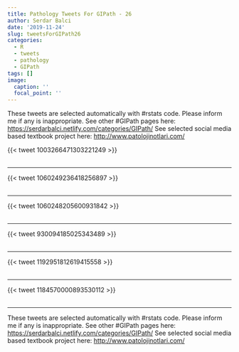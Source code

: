 ```yaml
---
title: Pathology Tweets For GIPath - 26
author: Serdar Balci
date: '2019-11-24'
slug: tweetsForGIPath26
categories:
  - R
  - tweets
  - pathology
  - GIPath
tags: []
image:
  caption: ''
  focal_point: ''
---
```



These tweets are selected automatically with #rstats code. Please inform me if any is inappropriate.
See other #GIPath pages here: https://serdarbalci.netlify.com/categories/GIPath/ 
See selected social media based textbook project here: http://www.patolojinotlari.com/

{{< tweet 1003266471303221249 >}}
<br>
<br>
<hr>
{{< tweet 1060249236418256897 >}}
<br>
<br>
<hr>
{{< tweet 1060248205600931842 >}}
<br>
<br>
<hr>
{{< tweet 930094185025343489 >}}
<br>
<br>
<hr>
{{< tweet 1192951812619415558 >}}
<br>
<br>
<hr>
{{< tweet 1184570000893530112 >}}
<br>
<br>
<hr>


These tweets are selected automatically with #rstats code. Please inform me if any is inappropriate.
See other #GIPath pages here: https://serdarbalci.netlify.com/categories/GIPath/ 
See selected social media based textbook project here: http://www.patolojinotlari.com/
